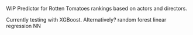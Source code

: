 WIP Predictor for Rotten Tomatoes rankings based on actors and directors.

Currently testing with XGBoost.
Alternatively?
random forest
linear regression
NN
